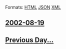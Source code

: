 
Formats: [HTML](2002/08/19/index.html)  [JSON](2002/08/19/index.json)  [XML](2002/08/19/index.xml)  

## [2002-08-19](/news/2002/08/19/index.md)

## [Previous Day...](/news/2002/08/18/index.md)

